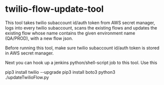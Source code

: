 # twilio-flow-update-tool

This tool takes twilio subaccount id/auth token from AWS secret manager, 
logs into every twilio subaccount, 
scans the existing flows and 
updates the existing flow whose name contains the given environment name (QA/PROD), with a new flow json.

Before running this tool, make sure twilio subaccount id/auth token is stored in AWS secret manager.

Next you can hook up a jenkins python/shell-script job to this tool. Use this 

pip3 install twilio --upgrade
pip3 install boto3
python3 ./updateTwilioFlow.py

